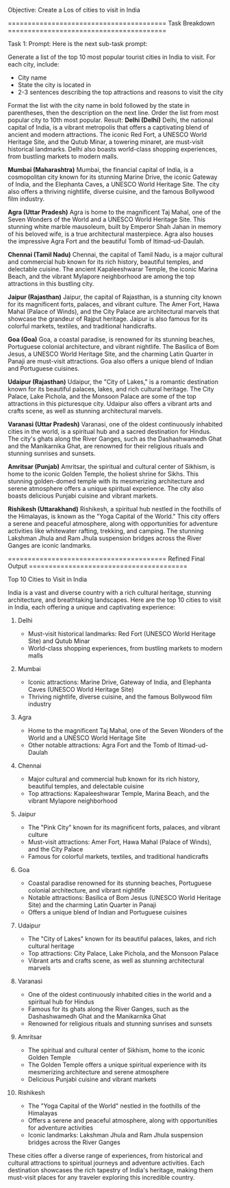 Objective: Create a Los of cities to visit in India

======================================== Task Breakdown ========================================

Task 1:
Prompt: Here is the next sub-task prompt:

Generate a list of the top 10 most popular tourist cities in India to visit. For each city, include:
- City name 
- State the city is located in
- 2-3 sentences describing the top attractions and reasons to visit the city

Format the list with the city name in bold followed by the state in parentheses, then the description on the next line. Order the list from most popular city to 10th most popular.
Result: **Delhi (Delhi)**
Delhi, the national capital of India, is a vibrant metropolis that offers a captivating blend of ancient and modern attractions. The iconic Red Fort, a UNESCO World Heritage Site, and the Qutub Minar, a towering minaret, are must-visit historical landmarks. Delhi also boasts world-class shopping experiences, from bustling markets to modern malls.

**Mumbai (Maharashtra)**
Mumbai, the financial capital of India, is a cosmopolitan city known for its stunning Marine Drive, the iconic Gateway of India, and the Elephanta Caves, a UNESCO World Heritage Site. The city also offers a thriving nightlife, diverse cuisine, and the famous Bollywood film industry.

**Agra (Uttar Pradesh)**
Agra is home to the magnificent Taj Mahal, one of the Seven Wonders of the World and a UNESCO World Heritage Site. This stunning white marble mausoleum, built by Emperor Shah Jahan in memory of his beloved wife, is a true architectural masterpiece. Agra also houses the impressive Agra Fort and the beautiful Tomb of Itimad-ud-Daulah.

**Chennai (Tamil Nadu)**
Chennai, the capital of Tamil Nadu, is a major cultural and commercial hub known for its rich history, beautiful temples, and delectable cuisine. The ancient Kapaleeshwarar Temple, the iconic Marina Beach, and the vibrant Mylapore neighborhood are among the top attractions in this bustling city.

**Jaipur (Rajasthan)**
Jaipur, the capital of Rajasthan, is a stunning city known for its magnificent forts, palaces, and vibrant culture. The Amer Fort, Hawa Mahal (Palace of Winds), and the City Palace are architectural marvels that showcase the grandeur of Rajput heritage. Jaipur is also famous for its colorful markets, textiles, and traditional handicrafts.

**Goa (Goa)**
Goa, a coastal paradise, is renowned for its stunning beaches, Portuguese colonial architecture, and vibrant nightlife. The Basilica of Bom Jesus, a UNESCO World Heritage Site, and the charming Latin Quarter in Panaji are must-visit attractions. Goa also offers a unique blend of Indian and Portuguese cuisines.

**Udaipur (Rajasthan)**
Udaipur, the "City of Lakes," is a romantic destination known for its beautiful palaces, lakes, and rich cultural heritage. The City Palace, Lake Pichola, and the Monsoon Palace are some of the top attractions in this picturesque city. Udaipur also offers a vibrant arts and crafts scene, as well as stunning architectural marvels.

**Varanasi (Uttar Pradesh)**
Varanasi, one of the oldest continuously inhabited cities in the world, is a spiritual hub and a sacred destination for Hindus. The city's ghats along the River Ganges, such as the Dashashwamedh Ghat and the Manikarnika Ghat, are renowned for their religious rituals and stunning sunrises and sunsets.

**Amritsar (Punjab)**
Amritsar, the spiritual and cultural center of Sikhism, is home to the iconic Golden Temple, the holiest shrine for Sikhs. This stunning golden-domed temple with its mesmerizing architecture and serene atmosphere offers a unique spiritual experience. The city also boasts delicious Punjabi cuisine and vibrant markets.

**Rishikesh (Uttarakhand)**
Rishikesh, a spiritual hub nestled in the foothills of the Himalayas, is known as the "Yoga Capital of the World." This city offers a serene and peaceful atmosphere, along with opportunities for adventure activities like whitewater rafting, trekking, and camping. The stunning Lakshman Jhula and Ram Jhula suspension bridges across the River Ganges are iconic landmarks.

======================================== Refined Final Output ========================================

Top 10 Cities to Visit in India

India is a vast and diverse country with a rich cultural heritage, stunning architecture, and breathtaking landscapes. Here are the top 10 cities to visit in India, each offering a unique and captivating experience:

1. Delhi
   - Must-visit historical landmarks: Red Fort (UNESCO World Heritage Site) and Qutub Minar
   - World-class shopping experiences, from bustling markets to modern malls

2. Mumbai
   - Iconic attractions: Marine Drive, Gateway of India, and Elephanta Caves (UNESCO World Heritage Site)
   - Thriving nightlife, diverse cuisine, and the famous Bollywood film industry

3. Agra
   - Home to the magnificent Taj Mahal, one of the Seven Wonders of the World and a UNESCO World Heritage Site
   - Other notable attractions: Agra Fort and the Tomb of Itimad-ud-Daulah

4. Chennai
   - Major cultural and commercial hub known for its rich history, beautiful temples, and delectable cuisine
   - Top attractions: Kapaleeshwarar Temple, Marina Beach, and the vibrant Mylapore neighborhood

5. Jaipur
   - The "Pink City" known for its magnificent forts, palaces, and vibrant culture
   - Must-visit attractions: Amer Fort, Hawa Mahal (Palace of Winds), and the City Palace
   - Famous for colorful markets, textiles, and traditional handicrafts

6. Goa
   - Coastal paradise renowned for its stunning beaches, Portuguese colonial architecture, and vibrant nightlife
   - Notable attractions: Basilica of Bom Jesus (UNESCO World Heritage Site) and the charming Latin Quarter in Panaji
   - Offers a unique blend of Indian and Portuguese cuisines

7. Udaipur
   - The "City of Lakes" known for its beautiful palaces, lakes, and rich cultural heritage
   - Top attractions: City Palace, Lake Pichola, and the Monsoon Palace
   - Vibrant arts and crafts scene, as well as stunning architectural marvels

8. Varanasi
   - One of the oldest continuously inhabited cities in the world and a spiritual hub for Hindus
   - Famous for its ghats along the River Ganges, such as the Dashashwamedh Ghat and the Manikarnika Ghat
   - Renowned for religious rituals and stunning sunrises and sunsets

9. Amritsar
   - The spiritual and cultural center of Sikhism, home to the iconic Golden Temple
   - The Golden Temple offers a unique spiritual experience with its mesmerizing architecture and serene atmosphere
   - Delicious Punjabi cuisine and vibrant markets

10. Rishikesh
    - The "Yoga Capital of the World" nestled in the foothills of the Himalayas
    - Offers a serene and peaceful atmosphere, along with opportunities for adventure activities
    - Iconic landmarks: Lakshman Jhula and Ram Jhula suspension bridges across the River Ganges

These cities offer a diverse range of experiences, from historical and cultural attractions to spiritual journeys and adventure activities. Each destination showcases the rich tapestry of India's heritage, making them must-visit places for any traveler exploring this incredible country.
